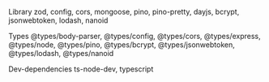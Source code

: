 Library
zod, config, cors, mongoose, pino, pino-pretty, dayjs, bcrypt, jsonwebtoken, lodash, nanoid

Types
@types/body-parser, @types/config, @types/cors, @types/express, @types/node, @types/pino, @types/bcrypt, @types/jsonwebtoken, @types/lodash, @types/nanoid

Dev-dependencies
ts-node-dev, typescript


